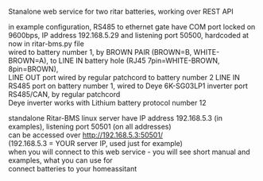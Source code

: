 Stanalone web service for two ritar batteries, working over REST API </br>

in example configuration, RS485 to ethernet gate have COM port locked on 9600bps, IP address 192.168.5.29 and listening port 50500, hardcoded at now in ritar-bms.py file </br>
wired to battery number 1, by BROWN PAIR (BROWN=B, WHITE-BROWN=A), to LINE IN battery hole (RJ45 7pin=WHITE-BROWN, 8pin=BROWN), </br>
LINE OUT port wired by regular patchcord to battery number 2 LINE IN </br>
RS485 port on battery number 1, wired to Deye 6K-SG03LP1 inverter port RS485/CAN, by regular patchcord </br>
Deye inverter works with Lithium battery protocol number 12 </br>

standalone Ritar-BMS linux server have IP address 192.168.5.3 (in examples), listening port 50501 (on all addresses)</br>
can be accessed over http://192.168.5.3:50501/ </br>
(192.168.5.3 = YOUR server IP, used just for example) </br>
when you will connect to this web service - you will see short manual and examples, what you can use for <br>
connect batteries to your homeassitant
